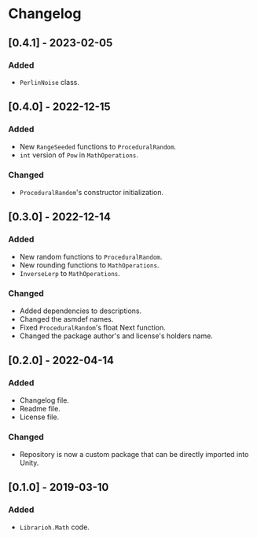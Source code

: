 # Changelog

## [0.4.1] - 2023-02-05

### Added

- `PerlinNoise` class.

## [0.4.0] - 2022-12-15

### Added

- New `RangeSeeded` functions to `ProceduralRandom`.
- `int` version of `Pow` in `MathOperations`.

### Changed

- `ProceduralRandom`'s constructor initialization.

## [0.3.0] - 2022-12-14

### Added

- New random functions to `ProceduralRandom`.
- New rounding functions to `MathOperations`.
- `InverseLerp` to `MathOperations`.

### Changed

- Added dependencies to descriptions.
- Changed the asmdef names.
- Fixed `ProceduralRandom`'s float Next function.
- Changed the package author's and license's holders name.

## [0.2.0] - 2022-04-14

### Added

- Changelog file.
- Readme file.
- License file.

### Changed

- Repository is now a custom package that can be directly imported into Unity.

## [0.1.0] - 2019-03-10

### Added

- `Librarioh.Math` code.
